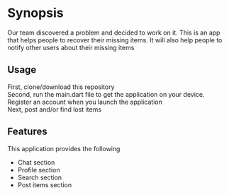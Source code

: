 # Synopsis
Our team discovered a problem and decided to work on it.
This is an app that helps people to recover their missing items.
It will also help people to notify other users about their missing items

## Usage
First, clone/download this repository
<br />Second, run the main.dart file to get the application on your device.
<br />Register an account when you launch the application
<br />Next, post and/or find lost items

## Features
This application provides the following
* Chat section
* Profile section
* Search section
* Post items section
